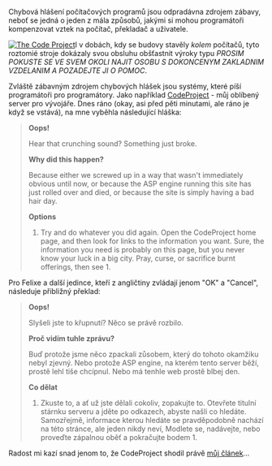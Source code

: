 <!-- dcterms:identifier = riderweblog#91 -->
<!-- dcterms:title = Hear that crunching sound? Something just broke. -->
<!-- np9:categoryId = 2 -->
<!-- x4w:category = Lidé a jiná zvěř -->
<!-- np9:authorId = 1 -->
<!-- np9:authorEmail = michal.valasek@altairis.cz -->
<!-- dcterms:creator = Michal Altair Valášek -->
<!-- dcterms:created = 2003-09-30T14:32:50+02:00 -->
<!-- dcterms:date = 2003-09-30T14:32:50+02:00 -->

Chybová hlášení počítačových programů jsou odpradávna zdrojem zábavy, neboť se jedná o jeden z mála způsobů, jakými si mohou programátoři kompenzovat vztek na počítač, překladač a uživatele.

[![The Code Project](http://weblog.rider.cz/files/codeproject_225x72.gif)](http://www.codeproject.com/)I v dobách, kdy se budovy stavěly *kolem* počítačů, tyto roztomié stroje dokázaly svou obsluhu obšťastnit výroky typu *PROSIM POKUSTE SE VE SVEM OKOLI NAJIT OSOBU S DOKONCENYM ZAKLADNIM VZDELANIM A POZADEJTE JI O POMOC*.

Zvláště zábavným zdrojem chybových hlášek jsou systémy, které píší programátoři pro programátory. Jako například [CodeProject](http://www.codeproject.com/) - můj oblíbený server pro vývojáře. Dnes ráno (okay, asi před pěti minutami, ale ráno je když se vstává), na mne vyběhla následující hláška:

> **Oops!**
> 
> Hear that crunching sound? Something just broke.
> 
> **Why did this happen?**
> 
> Because either we screwed up in a way that wasn't immediately obvious until now, or because the ASP engine running this site has just rolled over and died, or because the site is simply having a bad hair day.
> 
> **Options**
> 
> 1.  Try and do whatever you did again.
> Open the CodeProject home page, and then look for links to the information you want. Sure, the information you need is probably on this page, but you never know your luck in a big city.
> Pray, curse, or sacrifice burnt offerings, then see 1.

Pro Felixe a další jedince, kteří z angličtiny zvládají jenom "OK" a "Cancel", následuje přibližný překlad:

> **Oops!**
> 
> Slyšeli jste to křupnutí? Něco se právě rozbilo.
> 
> **Proč vidím tuhle zprávu?**
> 
> Buď protože jsme něco zpackali zůsobem, který do tohoto okamžiku nebyl zjevný. Nebo protože ASP engine, na kterém tento server běží, prostě lehl tiše chcípnul. Nebo má tenhle web prostě blbej den.
> 
> **Co dělat**
> 
> 1.  Zkuste to, a ať už jste dělali cokoliv, zopakujte to.
> Otevřete titulní stárnku serveru a jděte po odkazech, abyste našli co hledáte. Samozřejmě, informace kterou hledáte se pravděpodobně nachází na této stránce, ale jeden nikdy neví,
> Modlete se, nadávejte, nebo proveďte zápalnou oběť a pokračujte bodem 1.

Radost mi kazí snad jenom to, že CodeProject shodil právě [můj článek](http://www.codeproject.com/useritems/WS-Security.asp)...